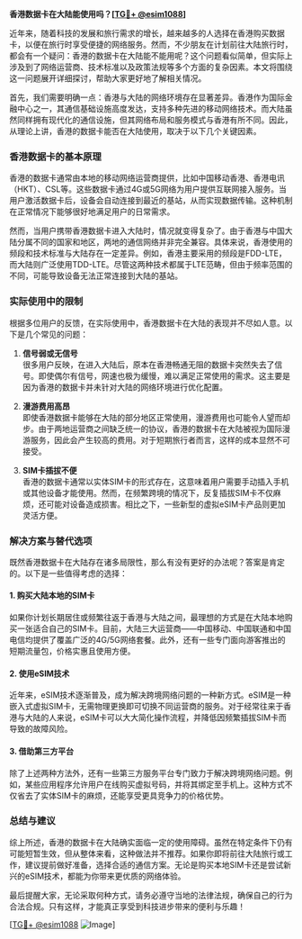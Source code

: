 **香港数据卡在大陆能使用吗？[[TG💪+ @esim1088](https://t.me/s/esim1088)]**

近年来，随着科技的发展和旅行需求的增长，越来越多的人选择在香港购买数据卡，以便在旅行时享受便捷的网络服务。然而，不少朋友在计划前往大陆旅行时，都会有一个疑问：香港的数据卡在大陆能不能用呢？这个问题看似简单，但实际上涉及到了网络运营商、技术标准以及政策法规等多个方面的复杂因素。本文将围绕这一问题展开详细探讨，帮助大家更好地了解相关情况。

首先，我们需要明确一点：香港与大陆的网络环境存在显著差异。香港作为国际金融中心之一，其通信基础设施高度发达，支持多种先进的移动网络技术。而大陆虽然同样拥有现代化的通信设施，但其网络布局和服务模式与香港有所不同。因此，从理论上讲，香港的数据卡能否在大陆使用，取决于以下几个关键因素。

### **香港数据卡的基本原理**

香港的数据卡通常由本地的移动网络运营商提供，比如中国移动香港、香港电讯（HKT）、CSL等。这些数据卡通过4G或5G网络为用户提供互联网接入服务。当用户激活数据卡后，设备会自动连接到最近的基站，从而实现数据传输。这种机制在正常情况下能够很好地满足用户的日常需求。

然而，当用户携带香港数据卡进入大陆时，情况就变得复杂了。由于香港与中国大陆分属不同的国家和地区，两地的通信网络并非完全兼容。具体来说，香港使用的频段和技术标准与大陆存在一定差异。例如，香港主要采用的频段是FDD-LTE，而大陆则广泛使用TDD-LTE。尽管这两种技术都属于LTE范畴，但由于频率范围的不同，可能导致设备无法正常连接到大陆的基站。

### **实际使用中的限制**

根据多位用户的反馈，在实际使用中，香港数据卡在大陆的表现并不尽如人意。以下是几个常见的问题：

1. **信号弱或无信号**  
   很多用户反映，在进入大陆后，原本在香港畅通无阻的数据卡突然失去了信号。即使偶尔有信号，网速也极为缓慢，难以满足正常使用的需求。这主要是因为香港的数据卡并未针对大陆的网络环境进行优化配置。

2. **漫游费用高昂**  
   即使香港数据卡能够在大陆的部分地区正常使用，漫游费用也可能令人望而却步。由于两地运营商之间缺乏统一的协议，香港的数据卡在大陆被视为国际漫游服务，因此会产生较高的费用。对于短期旅行者而言，这样的成本显然不可接受。

3. **SIM卡插拔不便**  
   香港的数据卡通常以实体SIM卡的形式存在，这意味着用户需要手动插入手机或其他设备才能使用。然而，在频繁跨境的情况下，反复插拔SIM卡不仅麻烦，还可能对设备造成损害。相比之下，一些新型的虚拟eSIM卡产品则更加灵活方便。

### **解决方案与替代选项**

既然香港数据卡在大陆存在诸多局限性，那么有没有更好的办法呢？答案是肯定的。以下是一些值得考虑的选择：

#### **1. 购买大陆本地的SIM卡**
如果你计划长期居住或频繁往返于香港与大陆之间，最理想的方式是在大陆本地购买一张适合自己的SIM卡。目前，大陆三大运营商——中国移动、中国联通和中国电信均提供了覆盖广泛的4G/5G网络套餐。此外，还有一些专门面向游客推出的短期流量包，价格实惠且使用方便。

#### **2. 使用eSIM技术**
近年来，eSIM技术逐渐普及，成为解决跨境网络问题的一种新方式。eSIM是一种嵌入式虚拟SIM卡，无需物理更换即可切换不同运营商的服务。对于经常往来于香港与大陆的人来说，eSIM卡可以大大简化操作流程，并降低因频繁插拔SIM卡而导致的故障风险。

#### **3. 借助第三方平台**
除了上述两种方法外，还有一些第三方服务平台专门致力于解决跨境网络问题。例如，某些应用程序允许用户在线购买虚拟号码，并将其绑定至手机上。这种方式不仅省去了实体SIM卡的麻烦，还能享受更具竞争力的价格优势。

### **总结与建议**

综上所述，香港的数据卡在大陆确实面临一定的使用障碍。虽然在特定条件下仍有可能短暂生效，但从整体来看，这种做法并不推荐。如果你即将前往大陆旅行或工作，建议提前做好准备，选择合适的通信方案。无论是购买本地SIM卡还是尝试新兴的eSIM技术，都能为你带来更优质的网络体验。

最后提醒大家，无论采取何种方式，请务必遵守当地的法律法规，确保自己的行为合法合规。只有这样，才能真正享受到科技进步带来的便利与乐趣！

[[TG💪+ @esim1088](https://t.me/s/esim1088) ![Image](https://i.postimg.cc/4NQfJmqS/Snipaste-2025-05-13-00-14-12.png)]